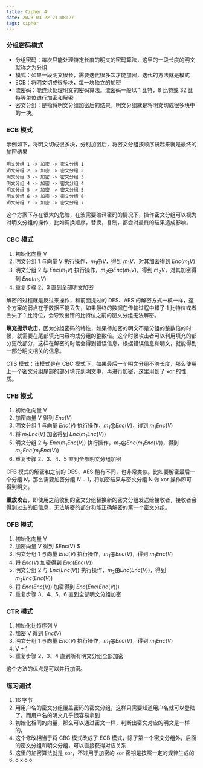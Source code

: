 ```yaml
---
title: Cipher 4
date: 2023-03-22 21:08:27
tags: cipher
---
```


### 分组密码模式

- 分组密码：每次只能处理特定长度的明文的密码算法，这里的一段长度的明文就称之为分组
- 模式：如果一段明文很长，需要迭代很多次才能加密，迭代的方法就是模式
- ECB：将明文切成很多块，每一块独立的加密
- 流密码：能连续处理明文的密码算法。流密码一般以 1 比特，8 比特或 32 比特等单位进行加密和解密
- 密文分组：是指将明文分组加密后的结果。明文分组就是将明文切成很多块中的一块。

<!--more-->

### ECB 模式

示例如下，将明文切成很多块，分别加密后，将密文分组按顺序拼起来就是最终的加密结果

```text
明文分组 1 -> 加密 -> 密文分组 1
明文分组 2 -> 加密 -> 密文分组 2
明文分组 3 -> 加密 -> 密文分组 3
明文分组 4 -> 加密 -> 密文分组 4
明文分组 5 -> 加密 -> 密文分组 5
明文分组 6 -> 加密 -> 密文分组 6
明文分组 7 -> 加密 -> 密文分组 7
```

这个方案下存在很大的危险，在波需要破译密码的情况下，操作密文分组可以视为对明文分组的操作，比如调换顺序，替换，复制，都会对最终的结果造成影响。

### CBC 模式

1. 初始化向量 V
2. 明文分组 1 与向量 V 执行操作，$m_1 \bigoplus V$，得到 $m_1V$，对其加密得到 $Enc(m_1V)$
3. 明文分组 2 与 $Enc(m_1V)$ 执行操作，$m_2 \bigoplus Enc(m_1V)$，得到 $m_2V$，对其加密得到 $Enc(m_2V)$
4. 重复步骤 2、3 直到全部明文加密

解密的过程就是反过来操作，和前面提过的 DES、AES 的解密方式一模一样，这个方案的弱点在于数据不能丢失，如果最终的数据在传输过程中错了 1 比特位或者丢失了 1 比特位，会导致出错的比特位之前的密文分组无法解密。

**填充提示攻击**，因为分组密码的特性，如果待加密的明文不是分组的整数倍的时候，就需要在尾部填充内容构成分组的整数倍。这个时候攻击者可以利用填充的部分更改部分，这样在解密的时候会得到错误信息，根据错误信息和明文，就能得到一部分明文相关的信息。

CTS 模式：该模式是在 CBC 模式下，如果最后一个明文分组不够长度，那么使用上一个密文分组尾部的部分填充到明文中，再进行加密，这里用到了 xor 的性质。

### CFB 模式

1. 初始化向量 V
2. 加密向量 V 得到 $Enc(V)$
3. 明文分组 1 与向量 $Enc(V)$ 执行操作，$m_1 \bigoplus Enc(V)$，得到 $m_1Enc(V)$
4. 将 $m_1Enc(V)$ 加密得到 $Enc(m_1Enc(V))$
5. 明文分组 2 与 $Enc(m_1Enc(V))$ 执行操作，$m_2 \bigoplus Enc(m_1Enc(V))$，得到 $m_2Enc(m_1Enc(V))$
6. 重复步骤 2、3、4、5 直到全部明文分组加密

CFB 模式的解密和之前的 DES、AES 稍有不同，也非常类似。比如要解密最后一个分组 $N$，那么需要加密分组 $N-1$，将加密结果与密文分组 N 做 xor 操作即可得到明文。

**重放攻击**，即使用之前收到的密文分组替换新的密文分组发送给接收者，接收者会得到过去的旧信息，无法解密的部分和能正确解密的第一个密文分组。

### OFB 模式

1. 初始化向量 V
2. 加密向量 V 得到 $Enc(V) $
3. 明文分组 1 与向量 $Enc(V)$ 执行操作，$m_1 \bigoplus Enc(V)$，得到 $m_1Enc(V)$
4. 将 $Enc(V)$ 加密得到 $Enc(Enc(V))$
5. 明文分组 2 与 $Enc(Enc(V))$ 执行操作，$m_2 \bigoplus Enc(Enc(V))$，得到 $m_2Enc(Enc(V))$
6. 将 $Enc(Enc(V))$ 加密得到 $Enc(Enc(Enc(V)))$
7. 重复步骤 3、4、5、6 直到全部明文分组加密

### CTR 模式

1. 初始化比特序列 V
2. 加密 V 得到 $Enc(V)$
3. 明文分组 1 与向量 $Enc(V)$ 执行操作，$m_1 \bigoplus Enc(V)$，得到 $m_1Enc(V)$
4. V + 1
5. 重复步骤 2、3、4 直到所有明文分组全部加密

这个方法的优点是可以并行加密。

### 练习测试

1. 16 字节
2. 用用户名的密文分组覆盖密码的密文分组，这样只需要知道用户名就可以登陆了。而用户名的明文几乎很容易拿到
3. 初始化相同的向量，那么可以通过密文一样，判断出密文对应的明文是一样的。
4. 这个修改相当于将 CBC 模式改成了 ECB 模式，除了第一个密文分组外，后面的密文分组和明文分组，可以直接获得对应关系
5. 这里的加密算法就是 xor，不过用于加密的 xor 密钥是按照一定的规律生成的
6. o x o o
